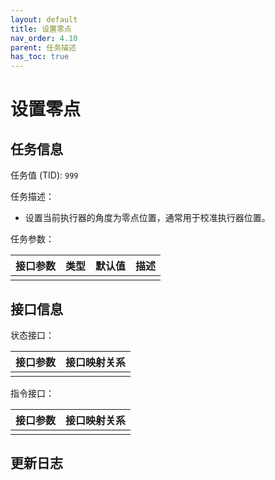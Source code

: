 ```yaml
---
layout: default
title: 设置零点
nav_order: 4.10
parent: 任务描述
has_toc: true
---
```


# 设置零点

## 任务信息

任务值 (TID): `999`

任务描述：

- 设置当前执行器的角度为零点位置，通常用于校准执行器位置。

任务参数：

| 接口参数 | 类型 | 默认值 | 描述 |
|------|----|-----|----|
|      |    |     |    |

## 接口信息

状态接口：

| 接口参数 | 接口映射关系 |
|------|--------|
|      |        |

指令接口：

| 接口参数 | 接口映射关系 |
|------|--------|
|      |        |

## 更新日志

